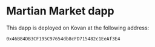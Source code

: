 # Martian Market dapp

This dapp is deployed on Kovan at the following address:

`0x46B84DB3CF195C97654db8cFD715482c1EeAf3E4`
